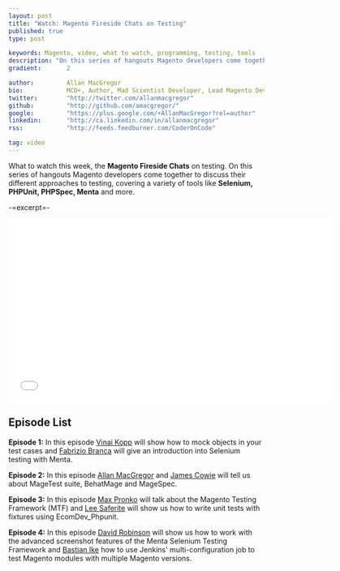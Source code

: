```yaml
---
layout: post
title: "Watch: Magento Fireside Chats on Testing"
published: true
type: post

keywords: Magento, video, what to watch, programming, testing, tools
description: "On this series of hangouts Magento developers come together to discuss their  different approaches to testing, covering a variety of tools like Selenium, PHPUnit, PHPSpec, Menta and more."
gradient: 		2

author: 		Allan MacGregor
bio: 			MCD+, Author, Mad Scientist Developer, Lead Magento Developer @demacmedia.
twitter: 		"http://twitter.com/allanmacgregor"
github: 		"http://github.com/amacgregor/"
google: 		"https://plus.google.com/+AllanMacGregor?rel=author"
linkedin: 		"http://ca.linkedin.com/in/allanmacgregor"
rss: 			"http://feeds.feedburner.com/CoderOnCode"

tag: video
---
```


What to watch this week, the **Magento Fireside Chats** on testing. On this series of hangouts Magento developers come together to discuss their
different approaches to testing, covering a variety of tools like **Selenium, PHPUnit, PHPSpec, Menta** and more.

-=excerpt=-

<iframe width="640" height="360" src="//www.youtube-nocookie.com/embed/videoseries?list=PLTmla7LfXY9EmhsA9P955giIvlFzCetjb" frameborder="0"
allowfullscreen></iframe>

## Episode List

**Episode 1:** In this episode [Vinai Kopp](https://twitter.com/VinaiKopp) will show how to mock objects in your test cases and [Fabrizio Branca](https://twitter.com/fbrnc) will give an introduction into
Selenium testing with Menta.

**Episode 2:** In this episode [Allan MacGregor](https://twitter.com/allanmacgregor) and [James Cowie](https://twitter.com/jcowie) will tell us about MageTest suite, BehatMage and MageSpec.

**Episode 3:** In this episode [Max Pronko](https://twitter.com/max_pronko) will talk about the Magento Testing Framework (MTF) and [Lee Saferite](https://twitter.com/LeeSaferite)  will show us how to write unit tests
with fixtures using EcomDev_Phpunit.

**Episode 4:** In this episode [David Robinson](ihttps://twitter.com/d_rbn) will show us how to work with the advanced screenshot features of the Menta Selenium Testing Framework
and [Bastian Ike](https://twitter.com/b_ike) how to use Jenkins' multi-configuration job to test Magento modules with multiple Magento versions.
